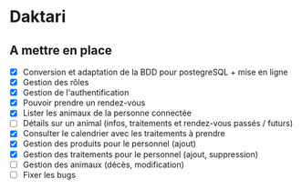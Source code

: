 # Daktari

## A mettre en place

- [X] Conversion et adaptation de la BDD pour postegreSQL + mise en ligne
- [X] Gestion des rôles
- [X] Gestion de l'authentification
- [X] Pouvoir prendre un rendez-vous
- [X] Lister les animaux de la personne connectée
- [ ] Détails sur un animal (infos, traitements et rendez-vous passés / futurs)
- [X] Consulter le calendrier avec les traitements à prendre
- [X] Gestion des produits pour le personnel (ajout)
- [X] Gestion des traitements pour le personnel (ajout, suppression)
- [ ] Gestion des animaux (décès, modification)
- [ ] Fixer les bugs
